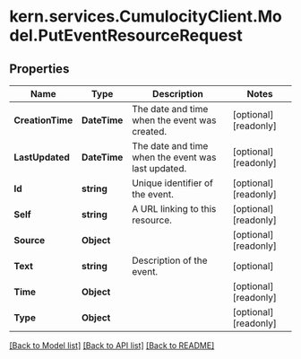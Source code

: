 
# kern.services.CumulocityClient.Model.PutEventResourceRequest

## Properties

Name | Type | Description | Notes
------------ | ------------- | ------------- | -------------
**CreationTime** | **DateTime** | The date and time when the event was created. | [optional] [readonly] 
**LastUpdated** | **DateTime** | The date and time when the event was last updated. | [optional] [readonly] 
**Id** | **string** | Unique identifier of the event. | [optional] [readonly] 
**Self** | **string** | A URL linking to this resource. | [optional] [readonly] 
**Source** | **Object** |  | [optional] [readonly] 
**Text** | **string** | Description of the event. | [optional] 
**Time** | **Object** |  | [optional] [readonly] 
**Type** | **Object** |  | [optional] [readonly] 

[[Back to Model list]](../README.md#documentation-for-models)
[[Back to API list]](../README.md#documentation-for-api-endpoints)
[[Back to README]](../README.md)

